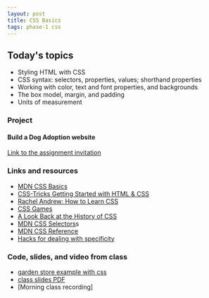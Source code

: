 ```yaml
---
layout: post
title: CSS Basics
tags: phase-1 css
---
```


## Today's topics

- Styling HTML with CSS
- CSS syntax: selectors, properties, values; shorthand properties
- Working with color, text and font properties, and backgrounds
- The box model, margin, and padding
- Units of measurement

### Project
#### Build a Dog Adoption website

[Link to the assignment invitation](https://classroom.github.com/a/N-Puj6WS)

### Links and resources

- [MDN CSS Basics](https://developer.mozilla.org/en-US/docs/Learn/Getting_started_with_the_web/CSS_basics)
- [CSS-Tricks Getting Started with HTML & CSS](https://css-tricks.com/guides/beginner/)
- [Rachel Andrew: How to Learn CSS](https://www.smashingmagazine.com/2019/01/how-to-learn-css/)
- [CSS Games](https://dev.to/devmount/8-games-to-learn-css-the-fun-way-4e0f)
- [A Look Back at the History of CSS](https://css-tricks.com/look-back-history-css/)
- [MDN CSS Selectors](https://developer.mozilla.org/en-US/docs/Web/CSS/CSS_Selectors)s
- [MDN CSS Reference](https://developer.mozilla.org/en-US/docs/Web/CSS/Reference)
- [Hacks for dealing with specificity](https://csswizardry.com/2014/07/hacks-for-dealing-with-specificity/)

### Code, slides, and video from class

- [garden store example with css](https://github.com/momentum-team-1/examples/tree/master/garden-store-css)
- [class slides PDF](https://drive.google.com/file/d/181M-H5gl7mTGK_a7ZoBwiqX4F1ZQzWAV/view?usp=sharing)
- [Morning class recording]

